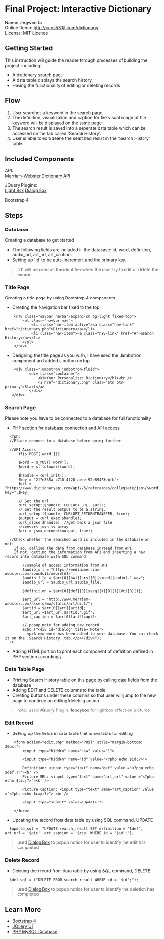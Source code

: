 # Final Project: Interactive Dictionary 
Name: Jingwen Lu    
Online Demo: http://ccps530jl.com/dictionary/   
License: MIT Licence 

## Getting Started
This instruction will guide the reader through processes of building the project, including:  
* A dictionary search page
* A data table displays the search history
* Having the functionality of editing or deleting records 


## Flow
1. User searches a keyword in the search page.
2. The definition, visualization and caption for the visual image of the keyword will be displayed on the same page.
3. The search result is saved into a seperate data table which can be accessed on the tab called 'Search History'.
4. User is able to edit/delete the searched result in the 'Search History' table.

## Included Components 
API:  
[Merriam-Webster Dictionary API](https://dictionaryapi.com/) 

JQuery Plugins:  
[Light Box](http://fancyapps.com/fancybox/3/) 
[Dialog Box](https://jqueryui.com/dialog/)

Bootstrap 4

## Steps

### Database
Creating a database to get started

* The following fields are included in the database: id, word, definition, audio_url, art_url, art_caption.
* Setting up 'id' to be auto-increment and the primary key.
> 'id' will be used as the identifier when the user try to edit or delete the record.
### Title Page
Creating a title page by using Bootstrap 4 components

* Creating the Navigation bar fixed to the top 

``` 
    <nav class="navbar navbar-expand-sm bg-light fixed-top">
        <ul class="navbar-nav">
            <li class="nav-item active"><a class="nav-link" href="dictionary.php">Dictionary</a></li>
            <li class="nav-item"><a class="nav-link" href="#">Search History</a></li>        
        </ul>
    </nav>    
 ```
 * Designing the title page as you wish, I have used the Jumbotron component and added a button on top
 ```
     <div class="jumbotron jumbotron-fluid">
            <div class="container">
                <h1>Your Personalized Dictionary</h1><br />
                <a href="dictionary.php" class="btn btn-primary">Start</a>
            </div>
    </div>
```
### Search Page 
Please note you have to be connected to a database for full functionality 
* PHP section for database connection and API access
```
  <?php
  //Please connect to a database before going further 
  
  //API Access
      if($_POST['word']){  
            
      $word = $_POST['word'];
      $word = strtolower($word);

      $handle = curl_init();
      $key = "2f7e335a-c730-4f28-aebe-92e89473ebfb";
      $url = "https://www.dictionaryapi.com/api/v3/references/collegiate/json/$word?key=".$key;

      // Set the url
      curl_setopt($handle, CURLOPT_URL, $url);
      // Set the result output to be a string.
      curl_setopt($handle, CURLOPT_RETURNTRANSFER, true);
      $output = curl_exec($handle);
      curl_close($handle); //get back a json file
      //convert json to array
      $arr = json_decode($output, true);
    
  //Check whether the searched word is included in the database or not:
    If so, calling the data from database instead from API, 
    If not, getting the information from API and inserting a new record into database with SQL command
      
        //sample of access information from API
        $audio_url = "https://media.merriam-webster.com/soundc11/$word[0]/";
        $audio_file = $arr[0][hwi][prs][0][sound][audio].".wav";
        $audio_url = $audio_url.$audio_file;

        $definition = $arr[0][def][0][sseq][0][0][1][dt][0][1];

        $art_url = "http://www.merriam-webster.com/assets/mw/static/art/dict/";
        $artid = $arr[0][art][artid];
        $art_url =$art_url.$artid.".gif";
        $art_caption = $arr[0][art][capt];
     
        // popup note for adding new record
        echo ("<div id='dialog' title='Note'>
          <p>A new word has been added to your database. You can check it on the 'Search History' tab.</p></div>");
  ?>
```
* Adding HTML portion to print each component of definition defined in PHP section accordingly. 

### Data Table Page
  
* Printing Search History table on this page by calling data fields from the database  
* Adding EDIT and DELETE columns to the table 
* Creating buttons under these columns so that user will jump to the new page to continue on editing/deleting action

> note: used JQuery Plugin: [fancybox](http://fancyapps.com/fancybox/3/) for lightbox effect on pictures 


### Edit Record
* Setting up the fields in data table that is avaliable for editing  
```
    <form action="edit.php" method="POST" style="margin-bottom: 30px;">
        <input type="hidden" name="new" value="1">

        <input type="hidden" name="id" value="<?php echo $id;?>">

        Definition: <input type="text" name="def" value ="<?php echo $def;?>"><br />        
        Picture URL: <input type="text" name="art_url" value ="<?php echo $pic;?>"><br />
        
        Picture Caption: <input type="text" name="art_caption" value ="<?php echo $cap;?>"> <br />

        <input type="submit" value="Update!">

    </form>
```
* Updating the record from data table by using SQL command, UPDATE
```
  $update_sql = ("UPDATE search_result SET definition = '$def', art_url = '$pic', art_caption = '$cap' WHERE id = '$id';");

```
> used [Dialog Box](https://jqueryui.com/dialog/) to popup notice for user to identify the edit has completed

### Delete Record 
* Deleting the record from data table by using SQL command, DELETE
```
  $del_sql = ("DELETE FROM search_result WHERE id = '$id';");

```
> used [Dialog Box](https://jqueryui.com/dialog/) to popup notice for user to identify the deletion has completed
## Learn More
* [Bootstrap 4](https://www.w3schools.com/bootstrap4/default.asp)
* [JQuery UI](https://jqueryui.com/)
* [PHP MySQL Database](https://www.w3schools.com/php/php_mysql_intro.asp)










